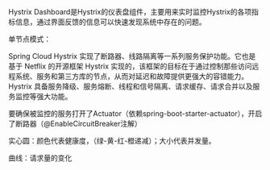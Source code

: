 Hystrix Dashboard是Hystrix的仪表盘组件，主要用来实时监控Hystrix的各项指标信息，通过界面反馈的信息可以快速发现系统中存在的问题。

单节点模式：

Spring Cloud Hystrix 实现了断路器、线路隔离等一系列服务保护功能。它也是基于 Netflix 的开源框架 Hystrix 实现的，该框架的目标在于通过控制那些访问远程系统、服务和第三方库的节点，从而对延迟和故障提供更强大的容错能力。Hystrix 具备服务降级、服务熔断、线程和信号隔离、请求缓存、请求合并以及服务监控等强大功能。

要确保被监控的服务打开了Actuator（依赖spring-boot-starter-actuator），开启了断路器（@EnableCircuitBreaker注解）

实心圆：颜色代表健康度，（绿-黄-红-橙递减）；大小代表并发量。

曲线：请求量的变化